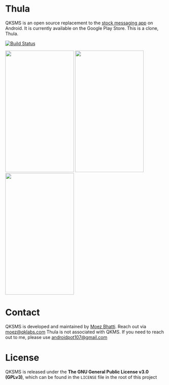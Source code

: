 # Thula

QKSMS is an open source replacement to the [stock messaging app](https://github.com/android/platform_packages_apps_mms) on Android. It is currently available on the Google Play Store. This is a clone, Thula.

[![Build Status](https://travis-ci.org/AdeebNqo/qksms.svg?branch=master)](https://travis-ci.org/AdeebNqo/Thula)

<img src="http://i.imgur.com/uwWmDv9.png" width="216" height="384" />
<img src="http://i.imgur.com/p7063VN.png" width="216" height="384" />
<img src="http://i.imgur.com/Z8Rqb7A.png" width="216" height="384" />

# Contact

QKSMS is developed and maintained by [Moez Bhatti](https://github.com/moezbhatti). Reach out via moez@qklabs.com
Thula is not associated with QKMS. If you need to reach out to me, please use androidpot107@gmail.com

# License

QKSMS is released under the **The GNU General Public License v3.0 (GPLv3)**, which can be found in the `LICENSE` file in the root of this project
